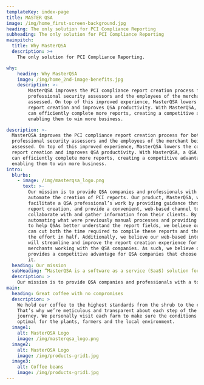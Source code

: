 ```yaml
---
templateKey: index-page
title: MASTER QSA
image: /img/home_first-screen-background.jpg
heading: The only solution for PCI Compliance Reporting
subheading: The only solution for PCI Compliance Reporting
mainpitch:
  title: Why MasterQSA
  description: >+
    The only solution for PCI Compliance Reporting.

why:
    heading: Why MasterQSA
    image: /img/home_2nd-image-benefits.jpg
    description: >-
        MasterQSA improves the PCI compliance report creation process for both
        professional security assessors and the employees of the merchant being
        assessed. On top of this improved experience, MasterQSA lowers the cost of
        report creation and improves QSA productivity. With MasterQSA, a QSA company
        can efficiently complete more reports, creating a competitive advantage and
        enabling them to win more business.

description: >-
  MasterQSA improves the PCI compliance report creation process for both
  professional security assessors and the employees of the merchant being
  assessed. On top of this improved experience, MasterQSA lowers the cost of
  report creation and improves QSA productivity. With MasterQSA, a QSA company
  can efficiently complete more reports, creating a competitive advantage and
  enabling them to win more business.
intro:
  blurbs:
    - image: /img/masterqsa_logo.png
      text: >-
        Our mission is to provide QSA companies and professionals with a tool to
        automate the creation of PCI reports. Our product, MasterQSA, will
        facilitate a QSA professional’s work by providing guidance throughout
        report creation, and provide a convenient, web-based channel to
        collaborate with and gather information from their clients. By
        automating what were previously manual processes and providing guidance
        to help QSAs better understand the report fields, we believe our tool
        can cut both the time required to compile these reports and the cost of
        the effort in half. Additionally, we believe our web-based interface
        will streamline and improve the report creation experience for the
        merchants working with the QSA companies. As such, we believe our tool
        provides a competitive advantage for QSA companies that choose to use
        it. 
  heading: Our mission
  subHeading: “MasterQSA is a software as a service (SaaS) solution for security compliance reporting.”
  description: >
    Our mission is to provide QSA companies and professionals with a tool to automate the creation of PCI reports. Our product, MasterQSA, will facilitate a QSA professional’s work by providing guidance throughout report creation, and provide a convenient, web-based channel to collaborate with and gather information from their clients. 
main:
  heading: Great coffee with no compromises
  description: >
    We hold our coffee to the highest standards from the shrub to the cup.
    That’s why we’re meticulous and transparent about each step of the coffee’s
    journey. We personally visit each farm to make sure the conditions are
    optimal for the plants, farmers and the local environment.
  image1:
    alt: MasterQSA Logo
    image: /img/masterqsa_logo.png
  image2:
    alt: MasterQSA Logo
    image: /img/products-grid1.jpg
  image3:
    alt: Coffee beans
    image: /img/products-grid1.jpg
---
```



